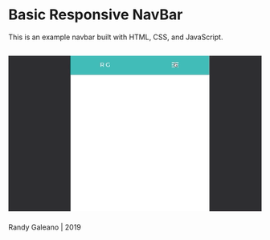 # Basic Responsive NavBar

This is an example navbar built with HTML, CSS, and JavaScript.

![](navbar-demo.gif)
---
Randy Galeano | 2019

